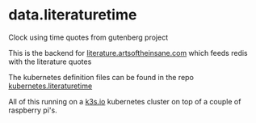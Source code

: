 # data.literaturetime

Clock using time quotes from gutenberg project

This is the backend for [literature.artsoftheinsane.com](https://literature.artsoftheinsane.com) which feeds redis with the literature quotes

The kubernetes definition files can be found in the repo [kubernetes.literaturetime](https://github.com/blomma/kubernetes.literaturetime)

All of this running on a [k3s.io](https://k3s.io) kubernetes cluster on top of a couple of raspberry pi's.

